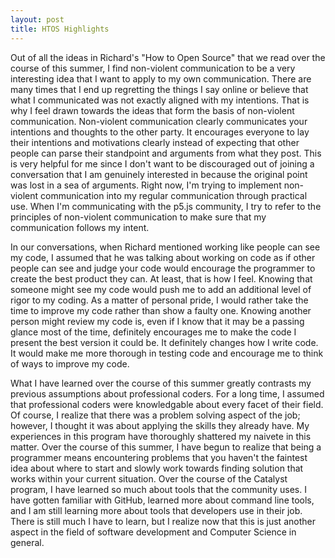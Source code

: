 ```yaml
---
layout: post
title: HTOS Highlights
---
```

Out of all the ideas in Richard's "How to Open Source" that we read over the course of this summer, I find non-violent communication to be a very interesting idea that I want to apply to my own communication. There are many times that I end up regretting the things I say online or believe that what I communicated was not exactly aligned with my intentions. That is why I feel drawn towards the ideas that form the basis of non-violent communication. Non-violent communication clearly communicates your intentions and thoughts to the other party. It encourages everyone to lay their intentions and motivations clearly instead of expecting that other people can parse their standpoint and arguments from what they post. This is very helpful for me since I don't want to be discouraged out of joining a conversation that I am genuinely interested in because the original point was lost in a sea of arguments. Right now, I'm trying to implement non-violent communication into my regular communication through practical use. When I'm communicating with the p5.js community, I try to refer to the principles of non-violent communication to make sure that my communication follows my intent.

In our conversations, when Richard mentioned working like people can see my code, I assumed that he was talking about working on code as if other people can see and judge your code would encourage the programmer to create the best product they can. At least, that is how I feel. Knowing that someone might see my code would push me to add an additional level of rigor to my coding. As a matter of personal pride, I would rather take the time to improve my code rather than show a faulty one. Knowing another person might review my code is, even if I know that it may be a passing glance most of the time, definitely encourages me to make the code I present the best version it could be. It definitely changes how I write code. It would make me more thorough in testing code and encourage me to think of ways to improve my code.

What I have learned over the course of this summer greatly contrasts my previous assumptions about professional coders. For a long time, I assumed that professional coders were knowledgable about every facet of their field. Of course, I realize that there was a problem solving aspect of the job; however, I thought it was about applying the skills they already have. My experiences in this program have thoroughly shattered my naivete in this matter. Over the course of this summer, I have begun to realize that being a programmer means encountering problems that you haven't the faintest idea about where to start and slowly work towards finding solution that works within your current situation. Over the course of the Catalyst program, I have learned so much about tools that the community uses. I have gotten familiar with GitHub, learned more about command line tools,  and I am still learning more about tools that developers use in their job. There is still much I have to learn, but I realize now that this is just another aspect in the field of software development and Computer Science in general.
